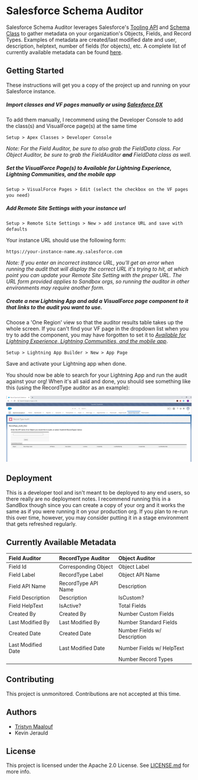# Salesforce Schema Auditor

Salesforce Schema Auditor leverages Salesforce's [Tooling API](https://developer.salesforce.com/docs/atlas.en-us.api_tooling.meta/api_tooling/intro_api_tooling.htm) and [Schema Class](https://developer.salesforce.com/docs/atlas.en-us.apexcode.meta/apexcode/apex_methods_system_schema.htm) to gather metadata on your organization's Objects, Fields, and Record Types. Examples of metadata are created/last modified date and user, description, helptext, number of fields (for objects), etc. A complete list of currently available metadata can be found [here](#here).


## Getting Started

These instructions will get you a copy of the project up and running on your Salesforce instance.

 ##### Import classes and VF pages manually or using [Salesforce DX](https://developer.salesforce.com/platform/dx) 
 
 To add them manually, I recommend using the Developer Console to add the class(s) and VisualForce page(s) at the same time

```
Setup > Apex Classes > Developer Console
```
_Note: For the Field Auditor, be sure to also grab the FieldData class. For Object Auditor, be sure to grab the FieldAuditor **and** FieldData class as well._


##### Set the VisualForce Page(s) to _Available for Lightning Experience, Lightning Communities, and the mobile app_

```
Setup > VisualForce Pages > Edit (select the checkbox on the VF pages you need)
```

##### Add Remote Site Settings with your instance url

```
Setup > Remote Site Settings > New > add instance URL and save with defaults
```

Your instance URL should use the following form:
```
https://your-instance-name.my.salesforce.com
```
_Note: If you enter an incorrect instance URL, you'll get an error when running the audit that will display the correct URL it's trying to hit, at which point you can update your Remote Site Setting with the proper URL. The URL form provided applies to Sandbox orgs, so running the auditor in other environments may require another form._


 ##### <a name="available"></a>Create a new Lightning App and add a VisualForce page component to it that links to the audit you want to use. 

Choose a 'One Region' view so that the auditor results table takes up the whole screen. If you can't find your VF page in the dropdown list when you try to add the component, you may have forgotten to set it to [_Available for Lightning Experience, Lightning Communities, and the mobile app_](#available).


 ```
 Setup > Lightning App Builder > New > App Page
 ```
Save and activate your Lightning app when done.

You should now be able to search for your Lightning App and run the audit against your org! When it's all said and done, you should see something like this (using the RecordType auditor as an example):

![RecordType Auditor View](./resources/RecordTypeAuditor.png)

## Deployment

This is a developer tool and isn't meant to be deployed to any end users, so there really are no deployment notes. I recommend running this in a SandBox though since you can create a copy of your org and it works the same as if you were running it on your production org. If you plan to re-run this over time, however, you may consider putting it in a stage environment that gets refreshed regularly.

## <a name="here"></a>Currently Available Metadata

| Field Auditor    | RecordType Auditor    | Object Auditor             |
|:-----------------|:----------------------|:-------------------------- |
|Field Id          |Corresponding Object   |Object Label                |
|Field Label       |RecordType Label       |Object API Name             |
|Field API Name    |RecordType API Name    |Description                 |
|Field Description |Description            |IsCustom?                   |
|Field HelpText    |IsActive?              |Total Fields                |
|Created By        |Created By             |Number Custom Fields        |
|Last Modified By  |Last Modified By       |Number Standard Fields      |
|Created Date      |Created Date           |Number Fields w/ Description|
|Last Modified Date|Last Modified Date     |Number Fields w/ HelpText   |
|                  |                       |Number Record Types         |


## Contributing

This project is unmonitored. Contributions are not accepted at this time.

 
## Authors

* [Tristyn Maalouf](https://github.com/tristyn-maalouf)
* Kevin Jerauld


## License

This project is licensed under the Apache 2.0 License. See [LICENSE.md](./LICENSE) for more info.



